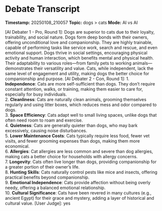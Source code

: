# Debate Transcript

**Timestamp:** 20250108_210057
**Topic:** dogs > cats
**Mode:** AI vs AI


[AI Debater 1 - Pro, Round 1]: Dogs are superior to cats due to their loyalty, trainability, and social nature. Dogs form deep bonds with their owners, offering unconditional love and companionship. They are highly trainable, capable of performing tasks like service work, search and rescue, and even emotional support. Dogs thrive in social settings, encouraging physical activity and human interaction, which benefits mental and physical health. Their adaptability to various roles—from family pets to working animals—demonstrates their versatility and value. Cats, while independent, lack the same level of engagement and utility, making dogs the better choice for companionship and purpose.
[AI Debater 2 - Con, Round 1]: 1. **Independence**: Cats are more self-sufficient than dogs. They don’t require constant attention, walks, or training, making them easier to care for, especially for busy individuals.  
2. **Cleanliness**: Cats are naturally clean animals, grooming themselves regularly and using litter boxes, which reduces mess and odor compared to dogs.  
3. **Space Efficiency**: Cats adapt well to small living spaces, unlike dogs that often need room to roam and exercise.  
4. **Quietness**: Cats are generally quieter than dogs, who may bark excessively, causing noise disturbances.  
5. **Lower Maintenance Costs**: Cats typically require less food, fewer vet visits, and fewer grooming expenses than dogs, making them more economical.  
6. **Allergies**: Cat allergies are less common and severe than dog allergies, making cats a better choice for households with allergy concerns.  
7. **Longevity**: Cats often live longer than dogs, providing companionship for a greater portion of their owner’s life.  
8. **Hunting Skills**: Cats naturally control pests like mice and insects, offering practical benefits beyond companionship.  
9. **Emotional Independence**: Cats provide affection without being overly needy, offering a balanced emotional relationship.  
10. **Cultural Significance**: Cats have been revered in many cultures (e.g., ancient Egypt) for their grace and mystery, adding a layer of historical and cultural value.
[User Judge]: yes